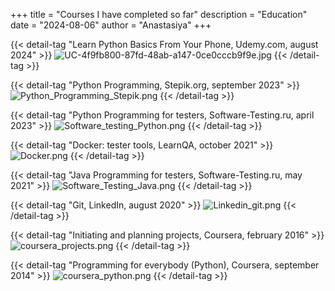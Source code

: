 +++
title = "Courses I have completed so far"
description = "Education"
date = "2024-08-06"
author = "Anastasiya"
+++

{{< detail-tag "Learn Python Basics From Your Phone, Udemy.com, august 2024" >}}
![UC-4f9fb800-87fd-48ab-a147-0ce0cccb9f9e.jpg](/UC-4f9fb800-87fd-48ab-a147-0ce0cccb9f9e.jpg)
{{< /detail-tag >}}

{{< detail-tag "Python Programming, Stepik.org, september 2023" >}}
![Python_Programming_Stepik.png](/Python_Programming_Stepik.png)
{{< /detail-tag >}}

{{< detail-tag "Python Programming for testers, Software-Testing.ru, april 2023" >}}
![Software_testing_Python.png](/Software_testing_Python.png)
{{< /detail-tag >}}

{{< detail-tag "Docker: tester tools, LearnQA, october 2021" >}}
![Docker.png](/Docker.png)
{{< /detail-tag >}}

{{< detail-tag "Java Programming for testers, Software-Testing.ru, may 2021" >}}
![Software_Testing_Java.png](/Software_Testing_Java.png)
{{< /detail-tag >}}

{{< detail-tag "Git, LinkedIn, august 2020" >}}
![Linkedin_git.png](/Linkedin_git.png)
{{< /detail-tag >}}

{{< detail-tag "Initiating and planning projects, Coursera, february 2016" >}}
![coursera_projects.png](/coursera_projects.png)
{{< /detail-tag >}}

{{< detail-tag "Programming for everybody (Python), Coursera, september 2014" >}}
![coursera_python.png](/coursera_python.png) 
{{< /detail-tag >}}
